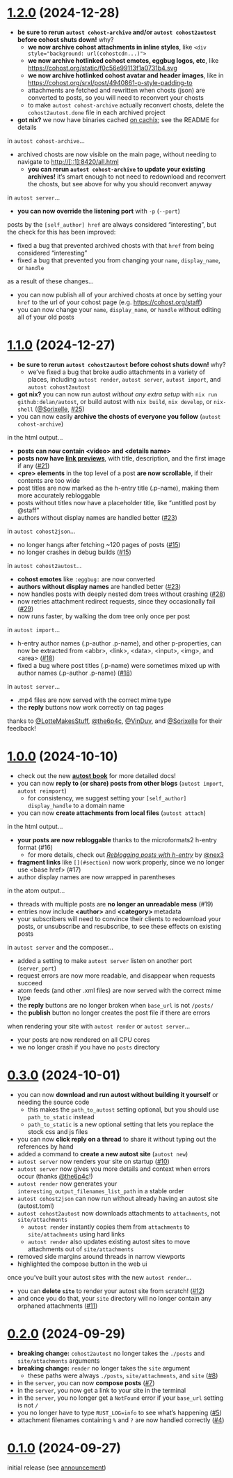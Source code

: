 # [1.2.0](https://github.com/delan/autost/releases/tag/1.2.0) (2024-12-28)

- **be sure to rerun `autost cohost-archive` and/or `autost cohost2autost` before cohost shuts down!** why?
  - **we now archive cohost attachments in inline styles**, like `<div style="background: url(cohostcdn...)">`
  - **we now archive hotlinked cohost emotes, eggbug logos, etc**, like <https://cohost.org/static/f0c56e99113f1a0731b4.svg>
  - **we now archive hotlinked cohost avatar and header images**, like in <https://cohost.org/srxl/post/4940861-p-style-padding-to>
  - attachments are fetched and rewritten when chosts (json) are converted to posts, so you will need to reconvert your chosts
  - to make `autost cohost-archive` actually reconvert chosts, delete the `cohost2autost.done` file in each archived project
- **got nix?** we now have binaries cached [on cachix](https://autost.cachix.org); see the README for details

in `autost cohost-archive`...
- archived chosts are now visible on the main page, without needing to navigate to <http://[::1]:8420/all.html>
  - **you can rerun `autost cohost-archive` to update your existing archives!** it’s smart enough to not need to redownload and reconvert the chosts, but see above for why you should reconvert anyway

in `autost server`...
- **you can now override the listening port** with `-p` (`--port`)

posts by the `[self_author] href` are always considered “interesting”, but the check for this has been improved:
- fixed a bug that prevented archived chosts with that `href` from being considered “interesting”
- fixed a bug that prevented you from changing your `name`, `display_name`, or `handle`

as a result of these changes...
- you can now publish all of your archived chosts at once by setting your `href` to the url of your cohost page (e.g. <https://cohost.org/staff>)
- you can now change your `name`, `display_name`, or `handle` without editing all of your old posts

# [1.1.0](https://github.com/delan/autost/releases/tag/1.1.0) (2024-12-27)

- **be sure to rerun `autost cohost2autost` before cohost shuts down!** why?
  - we’ve fixed a bug that broke audio attachments in a variety of places, including `autost render`, `autost server`, `autost import`, and `autost cohost2autost`
- **got nix?** you can now run autost *without any extra setup* with `nix run github:delan/autost`, or build autost with `nix build`, `nix develop`, or `nix-shell` ([@Sorixelle](https://github.com/Sorixelle), [#25](https://github.com/delan/autost/pull/25))
- you can now easily **archive the chosts of everyone you follow** (`autost cohost-archive`)

in the html output...

- **posts can now contain &lt;video> and &lt;details name>**
- **posts now have [link previews](https://ogp.me)**, with title, description, and the first image if any ([#21](https://github.com/delan/autost/issues/21))
- **&lt;pre> elements** in the top level of a post **are now scrollable**, if their contents are too wide
- post titles are now marked as the h-entry title (.p-name), making them more accurately rebloggable
- posts without titles now have a placeholder title, like “untitled post by @staff”
- authors without display names are handled better ([#23](https://github.com/delan/autost/issues/23))

in `autost cohost2json`...
- no longer hangs after fetching ~120 pages of posts ([#15](https://github.com/delan/autost/issues/15))
- no longer crashes in debug builds ([#15](https://github.com/delan/autost/issues/15))

in `autost cohost2autost`...
- **cohost emotes** like `:eggbug:` are now converted
- **authors without display names** are handled better ([#23](https://github.com/delan/autost/issues/23))
- now handles posts with deeply nested dom trees without crashing ([#28](https://github.com/delan/autost/issues/28))
- now retries attachment redirect requests, since they occasionally fail ([#29](https://github.com/delan/autost/issues/29))
- now runs faster, by walking the dom tree only once per post

in `autost import`...
- h-entry author names (.p-author .p-name), and other p-properties, can now be extracted from &lt;abbr>, &lt;link>, &lt;data>, &lt;input>, &lt;img>, and &lt;area> ([#18](https://github.com/delan/autost/issues/18))
- fixed a bug where post titles (.p-name) were sometimes mixed up with author names (.p-author .p-name) ([#18](https://github.com/delan/autost/issues/18))

in `autost server`...
- .mp4 files are now served with the correct mime type
- the **reply** buttons now work correctly on tag pages

thanks to [@LotteMakesStuff](https://github.com/LotteMakesStuff), [@the6p4c](https://github.com/the6p4c), [@VinDuv](https://github.com/VinDuv), and [@Sorixelle](https://github.com/Sorixelle) for their feedback!

# [1.0.0](https://github.com/delan/autost/releases/tag/1.0.0) (2024-10-10)

- check out the new [**autost book**](https://delan.github.io/autost/) for more detailed docs!
- you can now **reply to (or share) posts from other blogs** (`autost import`, `autost reimport`)
  - for consistency, we suggest setting your `[self_author] display_handle` to a domain name
- you can now **create attachments from local files** (`autost attach`)

in the html output…
- **your posts are now rebloggable** thanks to the microformats2 h-entry format (#16)
  - for more details, check out [*Reblogging posts with h-entry*](https://nex-3.com/blog/reblogging-posts-with-h-entry/) by [@nex3](https://github.com/nex3)
- **fragment links** like `[](#section)` now work properly, since we no longer use &lt;base href> (#17)
- author display names are now wrapped in parentheses

in the atom output…
- threads with multiple posts are **no longer an unreadable mess** (#19)
- entries now include **&lt;author>** and **&lt;category>** metadata
- your subscribers will need to convince their clients to redownload your posts, or unsubscribe and resubscribe, to see these effects on existing posts

in `autost server` and the composer…
- added a setting to make `autost server` listen on another port (`server_port`)
- request errors are now more readable, and disappear when requests succeed
- atom feeds (and other .xml files) are now served with the correct mime type
- the **reply** buttons are no longer broken when `base_url` is not `/posts/`
- the **publish** button no longer creates the post file if there are errors

when rendering your site with `autost render` or `autost server`…
- your posts are now rendered on all CPU cores
- we no longer crash if you have no `posts` directory

# [0.3.0](https://github.com/delan/autost/releases/tag/0.3.0) (2024-10-01)

- you can now **download and run autost without building it yourself** or needing the source code
  - this makes the `path_to_autost` setting optional, but you should use `path_to_static` instead
  - `path_to_static` is a new optional setting that lets you replace the stock css and js files
- you can now **click reply on a thread** to share it without typing out the references by hand
- added a command to **create a new autost site** (`autost new`)
- `autost server` now renders your site on startup ([#10](https://github.com/delan/autost/issues/10))
- `autost server` now gives you more details and context when errors occur (thanks [@the6p4c](https://github.com/the6p4c)!)
- `autost render` now generates your `interesting_output_filenames_list_path` in a stable order
- `autost cohost2json` can now run without already having an autost site (autost.toml)
- `autost cohost2autost` now downloads attachments to `attachments`, not `site/attachments`
  - `autost render` instantly copies them from `attachments` to `site/attachments` using hard links
  - `autost render` also updates existing autost sites to move attachments out of `site/attachments`
- removed side margins around threads in narrow viewports
- highlighted the compose button in the web ui

once you’ve built your autost sites with the new `autost render`…
- you can **delete `site`** to render your autost site from scratch! ([#12](https://github.com/delan/autost/issues/12))
- and once you do that, your `site` directory will no longer contain any orphaned attachments ([#11](https://github.com/delan/autost/issues/11))

# [0.2.0](https://github.com/delan/autost/releases/tag/0.2.0) (2024-09-29)

- **breaking change:** `cohost2autost` no longer takes the `./posts` and `site/attachments` arguments
- **breaking change:** `render` no longer takes the `site` argument
  - these paths were always `./posts`, `site/attachments`, and `site` ([#8](https://github.com/delan/autost/issues/8))
- in the `server`, you can now **compose posts** ([#7](https://github.com/delan/autost/issues/7))
- in the `server`, you now get a link to your site in the terminal
- in the `server`, you no longer get a `NotFound` error if your `base_url` setting is not `/`
- you no longer have to type `RUST_LOG=info` to see what’s happening ([#5](https://github.com/delan/autost/issues/5))
- attachment filenames containing `%` and `?` are now handled correctly ([#4](https://github.com/delan/autost/issues/4))

# [0.1.0](https://github.com/delan/autost/releases/tag/0.1.0) (2024-09-27)

initial release (see [announcement](https://cohost.org/delan/post/7848210-autost-a-cohost-com))
